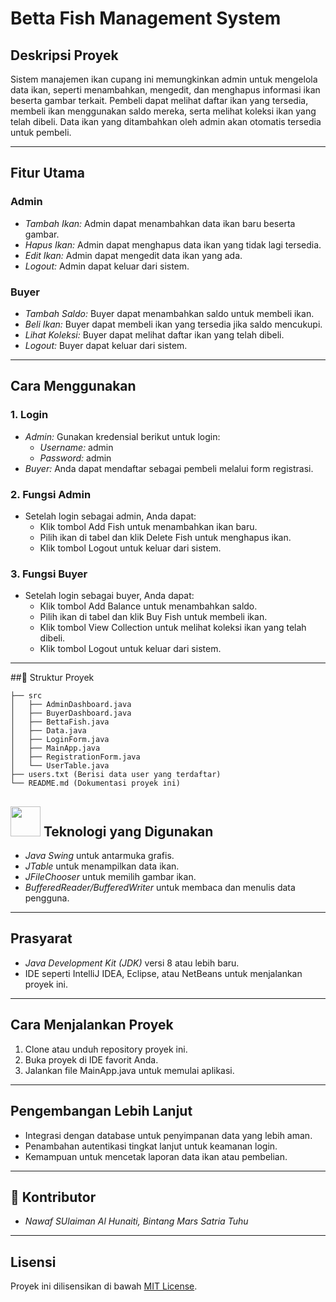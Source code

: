 # Betta Fish Management System

## Deskripsi Proyek
Sistem manajemen ikan cupang ini memungkinkan admin untuk mengelola data ikan, seperti menambahkan, mengedit, dan menghapus informasi ikan beserta gambar terkait. Pembeli dapat melihat daftar ikan yang tersedia, membeli ikan menggunakan saldo mereka, serta melihat koleksi ikan yang telah dibeli. Data ikan yang ditambahkan oleh admin akan otomatis tersedia untuk pembeli.

---

## Fitur Utama
### Admin
- *Tambah Ikan:* Admin dapat menambahkan data ikan baru beserta gambar.
- *Hapus Ikan:* Admin dapat menghapus data ikan yang tidak lagi tersedia.
- *Edit Ikan:* Admin dapat mengedit data ikan yang ada.
- *Logout:* Admin dapat keluar dari sistem.

### Buyer
- *Tambah Saldo:* Buyer dapat menambahkan saldo untuk membeli ikan.
- *Beli Ikan:* Buyer dapat membeli ikan yang tersedia jika saldo mencukupi.
- *Lihat Koleksi:* Buyer dapat melihat daftar ikan yang telah dibeli.
- *Logout:* Buyer dapat keluar dari sistem.

---

## Cara Menggunakan

### 1. Login
- *Admin:* Gunakan kredensial berikut untuk login:
  - *Username:* admin
  - *Password:* admin
- *Buyer:* Anda dapat mendaftar sebagai pembeli melalui form registrasi.

### 2. Fungsi Admin
- Setelah login sebagai admin, Anda dapat:
  - Klik tombol Add Fish untuk menambahkan ikan baru.
  - Pilih ikan di tabel dan klik Delete Fish untuk menghapus ikan.
  - Klik tombol Logout untuk keluar dari sistem.

### 3. Fungsi Buyer
- Setelah login sebagai buyer, Anda dapat:
  - Klik tombol Add Balance untuk menambahkan saldo.
  - Pilih ikan di tabel dan klik Buy Fish untuk membeli ikan.
  - Klik tombol View Collection untuk melihat koleksi ikan yang telah dibeli.
  - Klik tombol Logout untuk keluar dari sistem.

---

##📁 Struktur Proyek
```
├── src
│   ├── AdminDashboard.java
│   ├── BuyerDashboard.java
│   ├── BettaFish.java
│   ├── Data.java
│   ├── LoginForm.java
│   ├── MainApp.java
│   ├── RegistrationForm.java
│   └── UserTable.java
├── users.txt (Berisi data user yang terdaftar)
└── README.md (Dokumentasi proyek ini)
```

## <img src="./icons/Java-Dark.svg" width="48"> Teknologi yang Digunakan
- *Java Swing* untuk antarmuka grafis.
- *JTable* untuk menampilkan data ikan.
- *JFileChooser* untuk memilih gambar ikan.
- *BufferedReader/BufferedWriter* untuk membaca dan menulis data pengguna.

---

## Prasyarat
- *Java Development Kit (JDK)* versi 8 atau lebih baru.
- IDE seperti IntelliJ IDEA, Eclipse, atau NetBeans untuk menjalankan proyek ini.

---

## Cara Menjalankan Proyek
1. Clone atau unduh repository proyek ini.
2. Buka proyek di IDE favorit Anda.
3. Jalankan file MainApp.java untuk memulai aplikasi.

---

## Pengembangan Lebih Lanjut
- Integrasi dengan database untuk penyimpanan data yang lebih aman.
- Penambahan autentikasi tingkat lanjut untuk keamanan login.
- Kemampuan untuk mencetak laporan data ikan atau pembelian.

---

## 👥 Kontributor
- *Nawaf SUlaiman Al Hunaiti, Bintang Mars Satria Tuhu*

---

## Lisensi
Proyek ini dilisensikan di bawah [MIT License](https://opensource.org/licenses/MIT).
